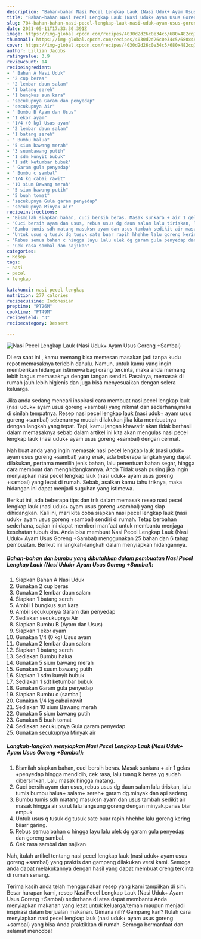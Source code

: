 ```yaml
---
description: "Bahan-bahan Nasi Pecel Lengkap Lauk (Nasi Uduk+ Ayam Usus Goreng +Sambal) yang enak dan Mudah Dibuat"
title: "Bahan-bahan Nasi Pecel Lengkap Lauk (Nasi Uduk+ Ayam Usus Goreng +Sambal) yang enak dan Mudah Dibuat"
slug: 704-bahan-bahan-nasi-pecel-lengkap-lauk-nasi-uduk-ayam-usus-goreng-sambal-yang-enak-dan-mudah-dibuat
date: 2021-05-11T17:33:30.391Z
image: https://img-global.cpcdn.com/recipes/4030d2d26c0e34c5/680x482cq70/nasi-pecel-lengkap-lauk-nasi-uduk-ayam-usus-goreng-sambal-foto-resep-utama.jpg
thumbnail: https://img-global.cpcdn.com/recipes/4030d2d26c0e34c5/680x482cq70/nasi-pecel-lengkap-lauk-nasi-uduk-ayam-usus-goreng-sambal-foto-resep-utama.jpg
cover: https://img-global.cpcdn.com/recipes/4030d2d26c0e34c5/680x482cq70/nasi-pecel-lengkap-lauk-nasi-uduk-ayam-usus-goreng-sambal-foto-resep-utama.jpg
author: Lillian Jacobs
ratingvalue: 3.9
reviewcount: 14
recipeingredient:
- " Bahan A Nasi Uduk"
- "2 cup beras"
- "2 lembar daun salam"
- "1 batang sereh"
- "1 bungkus sun kara"
- "secukupnya Garam dan penyedap"
- "secukupnya Air"
- " Bumbu B Ayam dan Usus"
- "1 ekor ayam"
- "1/4 (0 kg) Usus ayam"
- "2 lembar daun salam"
- "1 batang sereh"
- " Bumbu halua"
- "5 sium bawang merah"
- "3 suumbawang putih"
- "1 sdm kunyit bubuk"
- "1 sdt ketumbar bubuk"
- " Garam gula penyedap"
- " Bumbu c sambal"
- "1/4 kg cabai rawit"
- "10 sium Bawang merah"
- "5 sium bawang putih"
- "5 buah tomat"
- "secukupnya Gula garam penyedap"
- "secukupnya Minyak air"
recipeinstructions:
- "Bismilah siapkan bahan, cuci bersih beras. Masak sunkara + air 1 gelas +penyedap hingga mendidih, cek rasa, lalu tuang k beras yg sudah dibersihkan, Lalu masak hingga matang."
- "Cuci bersih ayam dan usus, rebus usus dg daun salam lalu tiriskan, lalu tumis bumbu halua+ salam+ sereh+ garam dg.minyak dan api sedeng."
- "Bumbu tumis sdh matang masuksn ayam dan usus tambah sedikit air masak hingga air surut lalu langsung goreng dengan minyak.panas biar empuk"
- "Untuk usus q tusuk dg tusuk sate buar rapih hhehhe lalu goreng kering biiarr garing."
- "Rebus semua bahan c hingga layu lalu ulek dg garam gula penyedap dan goreng sambal."
- "Cek rasa sambal dan sajikan"
categories:
- Resep
tags:
- nasi
- pecel
- lengkap

katakunci: nasi pecel lengkap 
nutrition: 277 calories
recipecuisine: Indonesian
preptime: "PT26M"
cooktime: "PT49M"
recipeyield: "3"
recipecategory: Dessert

---
```



![Nasi Pecel Lengkap Lauk (Nasi Uduk+ Ayam Usus Goreng +Sambal)](https://img-global.cpcdn.com/recipes/4030d2d26c0e34c5/680x482cq70/nasi-pecel-lengkap-lauk-nasi-uduk-ayam-usus-goreng-sambal-foto-resep-utama.jpg)

Di era  saat ini , kamu memang bisa memesan masakan jadi tanpa kudu repot memasaknya terlebih dahulu. Namun, untuk kamu yang ingin memberikan hidangan istimewa bagi orang tercinta, maka anda memang lebih bagus memasaknya dengan tangan sendiri. Pasalnya, memasak di rumah jauh lebih higienis dan juga bisa menyesuaikan dengan selera keluarga.

Jika anda sedang mencari inspirasi cara membuat nasi pecel lengkap lauk (nasi uduk+ ayam usus goreng +sambal) yang nikmat dan sederhana,maka di sinilah tempatnya. Resep nasi pecel lengkap lauk (nasi uduk+ ayam usus goreng +sambal)  sebenarnya mudah dilakukan jika kita membuatnya dengan langkah yang tepat. Tapi, kamu jangan khawatir akan tidak berhasil dalam memasaknya 
sebab dalam artikel ini kita akan mengulas nasi pecel lengkap lauk (nasi uduk+ ayam usus goreng +sambal) dengan cermat.  



Nah buat anda yang ingin memasak nasi pecel lengkap lauk (nasi uduk+ ayam usus goreng +sambal) yang enak, ada beberapa langkah yang dapat dilakukan, pertama memilih jenis bahan, lalu penentuan bahan segar, hingga cara membuat dan menghidangkannya. Anda Tidak usah pusing jika ingin menyiapkan nasi pecel lengkap lauk (nasi uduk+ ayam usus goreng +sambal) yang lezat di rumah. Sebab, asalkan kamu  tahu triknya, maka hidangan ini dapat menjadi suguhan yang istimewa.

Berikut ini, ada beberapa tips dan trik dalam memasak resep nasi pecel lengkap lauk (nasi uduk+ ayam usus goreng +sambal) yang siap dihidangkan. Kali ini, mari kita coba siapkan nasi pecel lengkap lauk (nasi uduk+ ayam usus goreng +sambal) sendiri di rumah. Tetap berbahan sederhana, sajian ini dapat memberi manfaat untuk membantu menjaga kesehatan tubuh kita. Anda bisa membuat Nasi Pecel Lengkap Lauk (Nasi Uduk+ Ayam Usus Goreng +Sambal) menggunakan 25 bahan dan 6 tahap pembuatan. Berikut ini langkah-langkah dalam menyiapkan hidangannya.

<!--inarticleads1-->

##### Bahan-bahan dan bumbu yang dibutuhkan dalam pembuatan Nasi Pecel Lengkap Lauk (Nasi Uduk+ Ayam Usus Goreng +Sambal):

1. Siapkan  Bahan A Nasi Uduk
1. Gunakan 2 cup beras
1. Gunakan 2 lembar daun salam
1. Siapkan 1 batang sereh
1. Ambil 1 bungkus sun kara
1. Ambil secukupnya Garam dan penyedap
1. Sediakan secukupnya Air
1. Siapkan  Bumbu B (Ayam dan Usus)
1. Siapkan 1 ekor ayam
1. Gunakan 1/4 (0 kg) Usus ayam
1. Gunakan 2 lembar daun salam
1. Siapkan 1 batang sereh
1. Sediakan  Bumbu halua
1. Gunakan 5 sium bawang merah
1. Gunakan 3 suum.bawang putih
1. Siapkan 1 sdm kunyit bubuk
1. Sediakan 1 sdt ketumbar bubuk
1. Gunakan  Garam gula penyedap
1. Siapkan  Bumbu c (sambal)
1. Gunakan 1/4 kg cabai rawit
1. Sediakan 10 sium Bawang merah
1. Gunakan 5 sium bawang putih
1. Gunakan 5 buah tomat
1. Sediakan secukupnya Gula garam penyedap
1. Gunakan secukupnya Minyak air




<!--inarticleads2-->

##### Langkah-langkah menyiapkan Nasi Pecel Lengkap Lauk (Nasi Uduk+ Ayam Usus Goreng +Sambal):

1. Bismilah siapkan bahan, cuci bersih beras. Masak sunkara + air 1 gelas +penyedap hingga mendidih, cek rasa, lalu tuang k beras yg sudah dibersihkan, Lalu masak hingga matang.
1. Cuci bersih ayam dan usus, rebus usus dg daun salam lalu tiriskan, lalu tumis bumbu halua+ salam+ sereh+ garam dg.minyak dan api sedeng.
1. Bumbu tumis sdh matang masuksn ayam dan usus tambah sedikit air masak hingga air surut lalu langsung goreng dengan minyak.panas biar empuk
1. Untuk usus q tusuk dg tusuk sate buar rapih hhehhe lalu goreng kering biiarr garing.
1. Rebus semua bahan c hingga layu lalu ulek dg garam gula penyedap dan goreng sambal.
1. Cek rasa sambal dan sajikan




Nah, itulah artikel tentang  nasi pecel lengkap lauk (nasi uduk+ ayam usus goreng +sambal)  yang praktis dan gampang dilakukan versi kami. Semoga anda dapat melakukannya dengan hasil yang dapat membuat oreng tercinta di rumah senang. 

Terima kasih anda telah menggunakan resep yang kami tampilkan di sini. Besar harapan kami, resep  Nasi Pecel Lengkap Lauk (Nasi Uduk+ Ayam Usus Goreng +Sambal) sederhana di atas dapat membantu Anda menyiapkan makanan yang lezat untuk keluarga/teman maupun menjadi inspirasi dalam berjualan makanan. Gimana nih? Gampang kan? Itulah cara menyiapkan nasi pecel lengkap lauk (nasi uduk+ ayam usus goreng +sambal) yang bisa Anda praktikkan di rumah. Semoga bermanfaat dan selamat mencoba!

